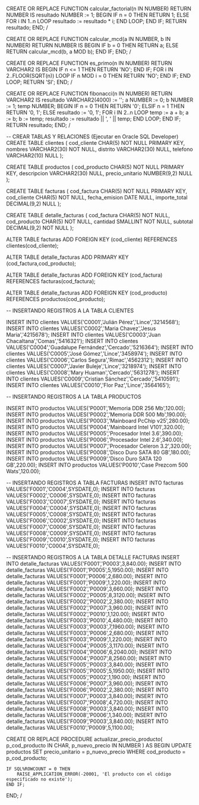 CREATE OR REPLACE FUNCTION calcular_factorial(n IN NUMBER) 
RETURN NUMBER IS
    resultado NUMBER := 1;
BEGIN
    IF n = 0 THEN
        RETURN 1;
    ELSE
        FOR i IN 1..n LOOP
            resultado := resultado * i;
        END LOOP;
    END IF;
    RETURN resultado;
END;
/

CREATE OR REPLACE FUNCTION calcular_mcd(a IN NUMBER, b IN NUMBER) 
RETURN NUMBER IS
BEGIN
    IF b = 0 THEN
        RETURN a;
    ELSE
        RETURN calcular_mcd(b, a MOD b);
    END IF;
END;
/

CREATE OR REPLACE FUNCTION es_primo(n IN NUMBER) 
RETURN VARCHAR2 IS
BEGIN
    IF n <= 1 THEN
        RETURN 'NO';
    END IF;
    FOR i IN 2..FLOOR(SQRT(n)) LOOP
        IF n MOD i = 0 THEN
            RETURN 'NO';
        END IF;
    END LOOP;
    RETURN 'SI';
END;
/

CREATE OR REPLACE FUNCTION fibonacci(n IN NUMBER) 
RETURN VARCHAR2 IS
    resultado VARCHAR2(4000) := '';
    a NUMBER := 0;
    b NUMBER := 1;
    temp NUMBER;
BEGIN
    IF n = 0 THEN
        RETURN '0';
    ELSIF n = 1 THEN
        RETURN '0, 1';
    ELSE
        resultado := '0, 1';
        FOR i IN 2..n LOOP
            temp := a + b;
            a := b;
            b := temp;
            resultado := resultado || ', ' || temp;
        END LOOP;
    END IF;
    RETURN resultado;
END;
/

-- CREAR TABLAS Y RELACIONES (Ejecutar en Oracle SQL Developer)
CREATE TABLE clientes (
  cod_cliente CHAR(5) NOT NULL PRIMARY KEY,
  nombres VARCHAR2(30) NOT NULL,
  distrito VARCHAR2(30) NULL,
  telefono VARCHAR2(10) NULL
);

CREATE TABLE productos (
  cod_producto CHAR(5) NOT NULL PRIMARY KEY,
  descripcion VARCHAR2(30) NULL,
  precio_unitario NUMBER(9,2) NULL
);

CREATE TABLE facturas (
  cod_factura CHAR(5) NOT NULL PRIMARY KEY,
  cod_cliente CHAR(5) NOT NULL,
  fecha_emision DATE NULL,
  importe_total DECIMAL(9,2) NULL
);

CREATE TABLE detalle_facturas (
  cod_factura CHAR(5) NOT NULL,
  cod_producto CHAR(5) NOT NULL,
  cantidad SMALLINT NOT NULL,
  subtotal DECIMAL(9,2) NOT NULL
);

ALTER TABLE facturas
ADD FOREIGN KEY (cod_cliente)
REFERENCES clientes(cod_cliente);

ALTER TABLE detalle_facturas
ADD PRIMARY KEY (cod_factura,cod_producto);

ALTER TABLE detalle_facturas
ADD FOREIGN KEY (cod_factura)
REFERENCES facturas(cod_factura);

ALTER TABLE detalle_facturas
ADD FOREIGN KEY (cod_producto)
REFERENCES productos(cod_producto);

-- INSERTANDO REGISTROS A LA TABLA CLIENTES
 
INSERT INTO clientes
  VALUES('C0001','Julián Pérez','Lince','3214568');
INSERT INTO clientes
  VALUES('C0002','Maria Chavez','Jesus Maria','4215678');
INSERT INTO clientes
  VALUES('C0003','Juan Chacaltana','Comas','5416321');
INSERT INTO clientes
  VALUES('C0004','Guadalupe Fernández','Cercado','5216364');
INSERT INTO clientes
  VALUES('C0005','José Gómez','Lince','3458974');
INSERT INTO clientes
  VALUES('C0006','Carlos Segura','Rimac','4562312');
INSERT INTO clientes
  VALUES('C0007','Javier Buleje','Lince','3218974');
INSERT INTO clientes
  VALUES('C0008','Mary Huaman','Cercado','5631278');
INSERT INTO clientes
  VALUES('C0009','Cristian Sánchez','Cercado','5410591');
INSERT INTO clientes
  VALUES('C0010','Flor Paz','Lince','3564165');
 
-- INSERTANDO REGISTROS A LA TABLA PRODUCTOS
 
INSERT INTO productos
  VALUES('P0001','Memoria DDR 256 Mb',120.00);
INSERT INTO productos
  VALUES('P0002','Memoria DDR 500 Mb',190.00);
INSERT INTO productos
  VALUES('P0003','Mainboard PcChip v25',280.00);
INSERT INTO productos
  VALUES('P0004','Mainboard Intel V101',320.00);
INSERT INTO productos
  VALUES('P0005','Procesador Intel 3.6',390.00);
INSERT INTO productos
  VALUES('P0006','Procesador Intel 2.6',340.00);
INSERT INTO productos
  VALUES('P0007','Procesador Celeron 3.2',320.00);
INSERT INTO productos
  VALUES('P0008','Disco Duro SATA 80 GB',180.00);
INSERT INTO productos
  VALUES('P0009','Disco Duro SATA 120 GB',220.00);
INSERT INTO productos
  VALUES('P0010','Case Prezcom 500 Wats',120.00);
   
-- INSERTANDO REGISTROS A TABLA FACTURAS
INSERT INTO facturas
  VALUES('F0001','C0004',SYSDATE,0);
INSERT INTO facturas
  VALUES('F0002','C0006',SYSDATE,0);
INSERT INTO facturas
  VALUES('F0003','C0007',SYSDATE,0);
INSERT INTO facturas
  VALUES('F0004','C0004',SYSDATE,0);
INSERT INTO facturas
  VALUES('F0005','C0008',SYSDATE,0);
INSERT INTO facturas
  VALUES('F0006','C0002',SYSDATE,0);
INSERT INTO facturas
  VALUES('F0007','C0006',SYSDATE,0);
INSERT INTO facturas
  VALUES('F0008','C0009',SYSDATE,0);
INSERT INTO facturas
  VALUES('F0009','C0010',SYSDATE,0);
INSERT INTO facturas
  VALUES('F0010','C0004',SYSDATE,0);
 
-- INSERTANDO REGISTROS A LA TABLA DETALLE FACTURAS
INSERT INTO detalle_facturas
  VALUES('F0001','P0003',3,840.00);
INSERT INTO detalle_facturas
  VALUES('F0001','P0005',5,1950.00);
INSERT INTO detalle_facturas
  VALUES('F0001','P0006',2,680.00);
INSERT INTO detalle_facturas
  VALUES('F0001','P0009',1,220.00);
INSERT INTO detalle_facturas
  VALUES('F0002','P0009',3,660.00);
INSERT INTO detalle_facturas
  VALUES('F0002','P0005',8,3120.00);
INSERT INTO detalle_facturas
  VALUES('F0002','P0002',2,380.00);
INSERT INTO detalle_facturas
  VALUES('F0002','P0007',3,960.00);
INSERT INTO detalle_facturas
  VALUES('F0002','P0010',1,120.00);
INSERT INTO detalle_facturas
  VALUES('F0003','P0010',4,480.00);
INSERT INTO detalle_facturas
  VALUES('F0003','P0003',7,1960.00);
INSERT INTO detalle_facturas
  VALUES('F0003','P0006',2,680.00);
INSERT INTO detalle_facturas
  VALUES('F0003','P0009',1,220.00);
INSERT INTO detalle_facturas
  VALUES('F0004','P0005',3,1170.00);
INSERT INTO detalle_facturas
  VALUES('F0004','P0006',6,2040.00);
INSERT INTO detalle_facturas
  VALUES('F0004','P0007',8,2560.00);
INSERT INTO detalle_facturas
  VALUES('F0005','P0003',3,840.00);
INSERT INTO detalle_facturas
  VALUES('F0005','P0005',5,1950.00);
INSERT INTO detalle_facturas
  VALUES('F0005','P0002',1,190.00);
INSERT INTO detalle_facturas
  VALUES('F0006','P0007',3,960.00);
INSERT INTO detalle_facturas
  VALUES('F0006','P0002',2,380.00);
INSERT INTO detalle_facturas
  VALUES('F0007','P0003',3,840.00);
INSERT INTO detalle_facturas
  VALUES('F0007','P0008',4,720.00);
INSERT INTO detalle_facturas
  VALUES('F0008','P0003',3,840.00);
INSERT INTO detalle_facturas
  VALUES('F0008','P0006',1,340.00);
INSERT INTO detalle_facturas
  VALUES('F0009','P0003',3,840.00);
INSERT INTO detalle_facturas
  VALUES('F0010','P0009',5,1100.00);


CREATE OR REPLACE PROCEDURE actualizar_precio_producto(
    p_cod_producto IN CHAR, 
    p_nuevo_precio IN NUMBER
) AS
BEGIN
    UPDATE productos
    SET precio_unitario = p_nuevo_precio
    WHERE cod_producto = p_cod_producto;
    
    IF SQL%ROWCOUNT = 0 THEN
        RAISE_APPLICATION_ERROR(-20001, 'El producto con el código especificado no existe');
    END IF;
END;
/
